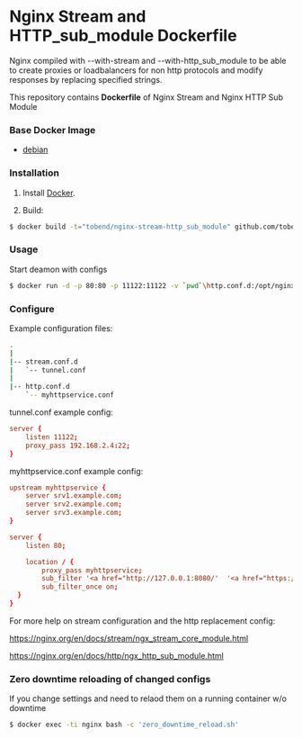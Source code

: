 # Nginx Stream and HTTP_sub_module Dockerfile
Nginx compiled with --with-stream and --with-http_sub_module to be able to create proxies or loadbalancers for non http protocols and modify responses by replacing specified strings.

This repository contains **Dockerfile** of Nginx Stream and Nginx HTTP Sub Module

### Base Docker Image

* [debian](https://hub.docker.com/_/debian/)


### Installation

1. Install [Docker](https://www.docker.com/).

2. Build: 

```bash
$ docker build -t="tobend/nginx-stream-http_sub_module" github.com/tobend/nginx-stream-http_sub_module
```

### Usage

Start deamon with configs
```bash
$ docker run -d -p 80:80 -p 11122:11122 -v `pwd`\http.conf.d:/opt/nginx/http.conf.d  -v `pwd`\stream.conf.d:/opt/nginx/stream.conf.d --name nginx tobend/nginx-stream-http_sub_module
```

### Configure
Example configuration files:
```bash
.
|
|-- stream.conf.d
|   `-- tunnel.conf
|
|-- http.conf.d
    `-- myhttpservice.conf
```

tunnel.conf example config:
```conf
server {
    listen 11122;
    proxy_pass 192.168.2.4:22;
}
```

myhttpservice.conf example config:
```conf
upstream myhttpservice {
    server srv1.example.com;
    server srv2.example.com;
    server srv3.example.com;
}

server {
    listen 80;

    location / {
        proxy_pass myhttpservice;
        sub_filter '<a href="http://127.0.0.1:8080/'  '<a href="https://$host/';
        sub_filter_once on;
  }
}
```
For more help on stream configuration and the http replacement config:

https://nginx.org/en/docs/stream/ngx_stream_core_module.html

https://nginx.org/en/docs/http/ngx_http_sub_module.html



### Zero downtime reloading of changed configs
If you change settings and need to relaod them on a running container w/o downtime
```bash
$ docker exec -ti nginx bash -c 'zero_downtime_reload.sh'
```
